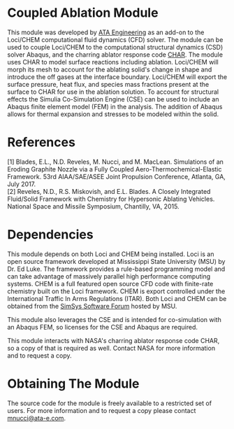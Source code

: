 # Coupled Ablation Module
This module was developed by [ATA Engineering](http://www.ata-e.com) as an 
add-on to the Loci/CHEM computational fluid dynamics (CFD) solver. The module 
can be used to couple Loci/CHEM to the computational structural dynamics (CSD)
solver Abaqus, and the charring ablator response code 
[CHAR](https://ntrs.nasa.gov/archive/nasa/casi.ntrs.nasa.gov/20160005889.pdf). 
The module uses CHAR to model surface reactions including ablation. Loci/CHEM 
will morph its mesh to account for the ablating solid's change in shape and 
introduce the off gases at the interface boundary. Loci/CHEM will export the 
surface pressure, heat flux, and species mass fractions present at the surface 
to CHAR for use in the ablation solution. To account for structural effects the 
Simulia Co-Simulation Engine (CSE) can be used to include an Abaqus finite 
element model (FEM) in the analysis. The addition of Abaqus allows for thermal 
expansion and stresses to be modeled within the solid.

# References
[1] Blades, E.L., N.D. Reveles, M. Nucci, and M. MacLean. Simulations of an 
    Eroding Graphite Nozzle via a Fully Coupled Aero-Thermochemical-Elastic 
    Framework. 53rd AIAA/SAE/ASEE Joint Propulsion Conference, Atlanta, GA, July
     2017.  
[2] Reveles, N.D., R.S. Miskovish, and E.L. Blades. A Closely Integrated 
    Fluid/Solid Framework with Chemistry for Hypersonic Ablating Vehicles. 
    National Space and Missile Symposium, Chantilly, VA, 2015.  

# Dependencies
This module depends on both Loci and CHEM being installed. Loci is an open
source framework developed at Mississippi State University (MSU) by Dr. Ed 
Luke. The framework provides a rule-based programming model and can take 
advantage of massively parallel high performance computing systems. CHEM is a 
full featured open source CFD code with finite-rate chemistry built on the Loci 
framework. CHEM is export controlled under the International Traffic In Arms 
Regulations (ITAR). Both Loci and CHEM can be obtained from the 
[SimSys Software Forum](http://www.simcenter.msstate.edu) hosted by MSU.

This module also leverages the CSE and is intended for co-simulation with an 
Abaqus FEM, so licenses for the CSE and Abaqus are required.

This module interacts with NASA's charring ablator response code CHAR, so a
copy of that is required as well. Contact NASA for more information and to 
request a copy.

# Obtaining The Module
The source code for the module is freely available to a restricted set of users.
For more information and to request a copy please contact mnucci@ata-e.com.